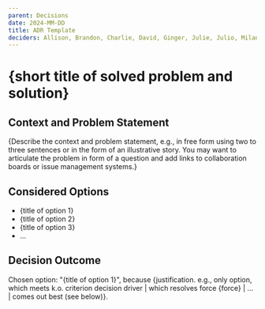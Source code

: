 ```yaml
---
parent: Decisions
date: 2024-MM-DD
title: ADR Template
deciders: Allison, Brandon, Charlie, David, Ginger, Julie, Julio, Milana, Nikolas, Riana, Wenzhe
---
```


# {short title of solved problem and solution}

## Context and Problem Statement

{Describe the context and problem statement, e.g., in free form using two to three sentences or in the form of an illustrative story.
 You may want to articulate the problem in form of a question and add links to collaboration boards or issue management systems.}

## Considered Options

* {title of option 1}
* {title of option 2}
* {title of option 3}
* … <!-- numbers of options can vary -->

## Decision Outcome

Chosen option: "{title of option 1}", because
{justification. e.g., only option, which meets k.o. criterion decision driver | which resolves force {force} | … | comes out best (see below)}.
